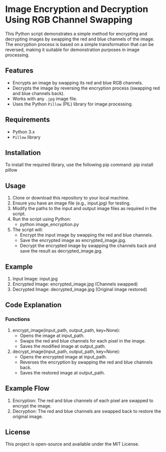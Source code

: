 # Image Encryption and Decryption Using RGB Channel Swapping
This Python script demonstrates a simple method for encrypting and decrypting images by swapping the red and blue channels of the image. The encryption process is based on a simple transformation that can be reversed, making it suitable for demonstration purposes in image processing.

## Features
- Encrypts an image by swapping its red and blue RGB channels.
- Decrypts the image by reversing the encryption process (swapping red and blue channels back).
- Works with any `.jpg` image file.
- Uses the Python `Pillow` (PIL) library for image processing.

## Requirements
- Python 3.x
- `Pillow` library

## Installation
To install the required library, use the following pip command:
pip install pillow

## Usage
1. Clone or download this repository to your local machine.
2. Ensure you have an image file (e.g., input.jpg) for testing.
3. Modify the paths to the input and output image files as required in the script.
4. Run the script using Python:
   - python image_encryption.py
5. The script will:
   - Encrypt the input image by swapping the red and blue channels.
   - Save the encrypted image as encrypted_image.jpg.
   - Decrypt the encrypted image by swapping the channels back and save the result as decrypted_image.jpg.

## Example
1. Input Image: input.jpg
2. Encrypted Image: encrypted_image.jpg (Channels swapped)
3. Decrypted Image: decrypted_image.jpg (Original image restored)

## Code Explanation
### Functions
  1. encrypt_image(input_path, output_path, key=None):
     - Opens the image at input_path.
     - Swaps the red and blue channels for each pixel in the image.
     - Saves the modified image at output_path.
  2. decrypt_image(input_path, output_path, key=None):
     - Opens the encrypted image at input_path.
     - Reverses the encryption by swapping the red and blue channels back.
     - Saves the restored image at output_path.

## Example Flow
1. Encryption: The red and blue channels of each pixel are swapped to encrypt the image.
2. Decryption: The red and blue channels are swapped back to restore the original image.

## License
This project is open-source and available under the MIT License.